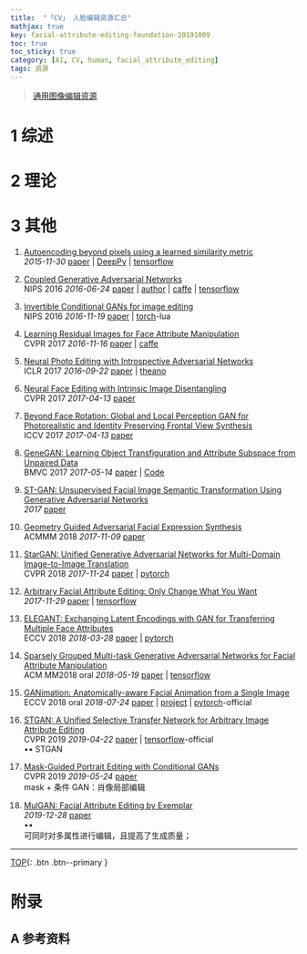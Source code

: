 ```yaml
---
title:  "「CV」 人脸编辑资源汇总"
mathjax: true
key: facial-attribute-editing-foundation-20191009
toc: true
toc_sticky: true
category: [AI, CV, human, facial_attribute_editing]
tags: 资源
---
```

<span id='head'></span>  
>[通用图像编辑资源](/ai/cv/image_generation/29/image-generation#6-图像编辑)     


<!--more-->


# 1 综述  
# 2 理论
# 3 其他

1.  [Autoencoding beyond pixels using a learned similarity metric](http://cn.arxiv.org/abs/1511.09300)    
*2015-11-30* [paper](https://arxiv.org/abs/1511.09300) | [DeepPy](https://github.com/andersbll/autoencoding_beyond_pixels) | [tensorflow](https://github.com/zhangqianhui/vae-gan-tensorflow)   


1.  [Coupled Generative Adversarial Networks](http://cn.arxiv.org/abs/1606.07536)   
NIPS 2016 *2016-06-24* [paper](https://arxiv.org/abs/1606.07536) | [author](http://mingyuliu.net/) | [caffe](https://github.com/mingyuliutw/CoGAN) | [tensorflow](https://github.com/andrewliao11/CoGAN-tensorflow)   


1.  [Invertible Conditional GANs for image editing](http://cn.arxiv.org/abs/1611.06355)       
NIPS 2016 *2016-11-19* [paper](https://arxiv.org/abs/1611.06355) | [torch](https://github.com/Guim3/IcGAN)-lua      

1.  [Learning Residual Images for Face Attribute Manipulation](http://cn.arxiv.org/abs/1611.05363)  
CVPR 2017  *2016-11-16* [paper](https://arxiv.org/abs/1611.05363) | [caffe](https://github.com/Zhongdao/FaceAttributeManipulation)   

1.  [Neural Photo Editing with Introspective Adversarial Networks](http://cn.arxiv.org/abs/1609.07093)  
ICLR 2017 *2016-09-22* [paper](https://arxiv.org/abs/1609.07093) | [theano](https://github.com/ajbrock/Neural-Photo-Editor)   

1.  [Neural Face Editing with Intrinsic Image Disentangling](http://cn.arxiv.org/abs/1704.04131)   
CVPR 2017 *2017-04-13* [paper](https://arxiv.org/abs/1704.04131)      

1.  [Beyond Face Rotation: Global and Local Perception GAN for Photorealistic and Identity Preserving Frontal View Synthesis](http://cn.arxiv.org/abs/1704.04086)   
ICCV 2017 *2017-04-13* [paper](https://arxiv.org/abs/1704.04086)     

1.  [GeneGAN: Learning Object Transfiguration and Attribute Subspace from Unpaired Data ](http://cn.arxiv.org/abs/1705.04932)  
BMVC 2017 *2017-05-14* [paper](https://arxiv.org/abs/1705.04932) | [Code](https://github.com/Prinsphield/GeneGAN)   

1.  [ST-GAN: Unsupervised Facial Image Semantic Transformation Using Generative Adversarial Networks](http://proceedings.mlr.press/v77/zhang17c/zhang17c.pdf)    
*2017* [paper](http://proceedings.mlr.press/v77/zhang17c/zhang17c.pdf)    

1.  [Geometry Guided Adversarial Facial Expression Synthesis](http://cn.arxiv.org/abs/1711.03474)   
ACMMM 2018 *2017-11-09* [paper](https://arxiv.org/abs/1711.03474)    

1.  [StarGAN: Unified Generative Adversarial Networks for Multi-Domain Image-to-Image Translation](http://cn.arxiv.org/abs/1711.09020)  
CVPR 2018 *2017-11-24* [paper](https://arxiv.org/abs/1711.09020) | [pytorch](https://github.com/yunjey/StarGAN)     

1.  [Arbitrary Facial Attribute Editing: Only Change What You Want](http://cn.arxiv.org/abs/1711.10678)  
*2017-11-29* [paper](https://arxiv.org/abs/1711.10678) | [tensorflow](https://github.com/LynnHo/AttGAN-Tensorflow)    

1.  [ELEGANT: Exchanging Latent Encodings with GAN for Transferring Multiple Face Attributes](http://cn.arxiv.org/abs/1803.10562)   
ECCV 2018 *2018-03-28* [paper](https://arxiv.org/abs/1803.10562) | [pytorch](https://github.com/Prinsphield/ELEGANT)   

1.  [Sparsely Grouped Multi-task Generative Adversarial Networks for Facial Attribute Manipulation](http://cn.arxiv.org/abs/1805.07509)  
ACM MM2018 oral *2018-05-19* [paper](https://arxiv.org/abs/1805.07509) | [tensorflow](https://github.com/zhangqianhui/Sparsely-Grouped-GAN)   

1.  [GANimation: Anatomically-aware Facial Animation from a Single Image](http://cn.arxiv.org/abs/1807.09251)  
ECCV 2018 oral *2018-07-24* [paper](https://arxiv.org/abs/1807.09251) | [project](http://www.albertpumarola.com/research/GANimation/index.html) | [pytorch](https://github.com/albertpumarola/GANimation)-official   

1. [STGAN: A Unified Selective Transfer Network for Arbitrary Image Attribute Editing](http://cn.arxiv.org/abs/1904.09709)    
CVPR 2019 *2019-04-22* [paper](https://arxiv.org/abs/1904.09709) | [tensorflow](https://github.com/csmliu/STGAN)-official     
$\bullet \bullet$  <span id="STGAN">STGAN</span>    


1. [Mask-Guided Portrait Editing with Conditional GANs](http://cn.arxiv.org/abs/1905.10346)   
CVPR 2019 *2019-05-24* [paper](https://arxiv.org/abs/1905.10346)    
mask + 条件 GAN：肖像局部编辑    

1. [MulGAN: Facial Attribute Editing by Exemplar](http://cn.arxiv.org/abs/1912.12396)  
 *2019-12-28* [paper](https://arxiv.org/abs/1912.12396)     
$\bullet \bullet$     
 可同时对多属性进行编辑，且提高了生成质量；    

-------------------  
[TOP](#head){: .btn .btn--primary }



# 附录
## A 参考资料
